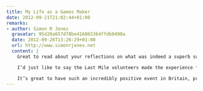 ```yaml
---
title: My Life as a Games Maker
date: 2012-09-21T21:02:44+01:00
remarks:
- author: Simon R Jones
  gravatar: 95d20a657d78be416865364ffdb0490a
  date: 2012-09-26T13:26:29+01:00
  url: http://www.simonrjones.net
  content: |
    Great to read about your reflections on what was indeed a superb summer. My Dad was a Games Maker too (first aid) and I managed to get to a few events, mostly at the Paralympics.

    I’d just like to say the Last Mile volunteers made the experience fantastic. The energy and good vibe you all gave off before we entered the stadium was brilliant. And my 4 year old loved high-fiving as many games makers as he could meet.

    It’s great to have such an incredibly positive event in Britain, proves we don’t have to be a grumpy weather-obsessed nation all the time!
---
```

